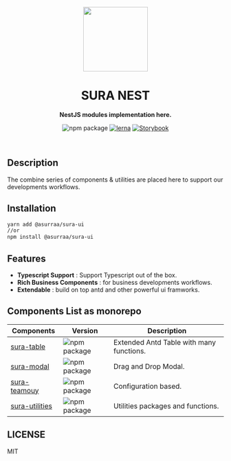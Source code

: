 <p align="center">
  <img width="150" src="https://avatars.githubusercontent.com/u/62465909?s=400&u=b543f5c67f4bafb214e9064ac95de21e35daf2d9&v=4">
</p>
<h1 align="center"> SURA NEST </h1>
<p align="center">
  <b >NestJS modules implementation here.</b>
</p>

<div align="center">
  
  ![npm package](https://img.shields.io/npm/v/@asurraa/sura-ui.svg?style=flat-square?style=flat-square)
  [![lerna](https://img.shields.io/badge/maintained%20with-lerna-cc00ff.svg)](https://lerna.js.org/)
  [![Storybook](https://cdn.jsdelivr.net/gh/storybookjs/brand@master/badge/badge-storybook.svg)](https://asurraa.github.io/sura-ui/)
  
  </div>
<br>

## Description

The combine series of components & utilities are placed here to support our developments workflows.

## Installation

```bash
yarn add @asurraa/sura-ui
//or
npm install @asurraa/sura-ui
```

## Features

- **Typescript Support** : Support Typescript out of the box.
- **Rich Business Components** : for business developments workflows.
- **Extendable** : build on top antd and other powerful ui framworks.

## Components List as monorepo

| Components                                                                          | Version                                                                                                         | Description                              |
| ----------------------------------------------------------------------------------- | --------------------------------------------------------------------------------------------------------------- | ---------------------------------------- |
| [sura-table](https://github.com/asurraa/sura-ui/tree/master/packages/table)         | ![npm package](https://img.shields.io/npm/v/@asurraa/sura-ui-table.svg?style=flat-square?style=flat-square)     | Extended Antd Table with many functions. |
| [sura-modal](https://github.com/asurraa/sura-ui/tree/master/packages/modal)         | ![npm package](https://img.shields.io/npm/v/@asurraa/sura-ui-modal.svg?style=flat-square?style=flat-square)     | Drag and Drop Modal.                     |
| [sura-teamouy](https://github.com/asurraa/sura-ui/tree/master/packages/teamouy)     | ![npm package](https://img.shields.io/npm/v/@asurraa/sura-ui-teamouy.svg?style=flat-square?style=flat-square)   | Configuration based.                     |
| [sura-utilities](https://github.com/asurraa/sura-ui/tree/master/packages/utilities) | ![npm package](https://img.shields.io/npm/v/@asurraa/sura-ui-utilities.svg?style=flat-square?style=flat-square) | Utilities packages and functions.        |

## LICENSE

MIT
